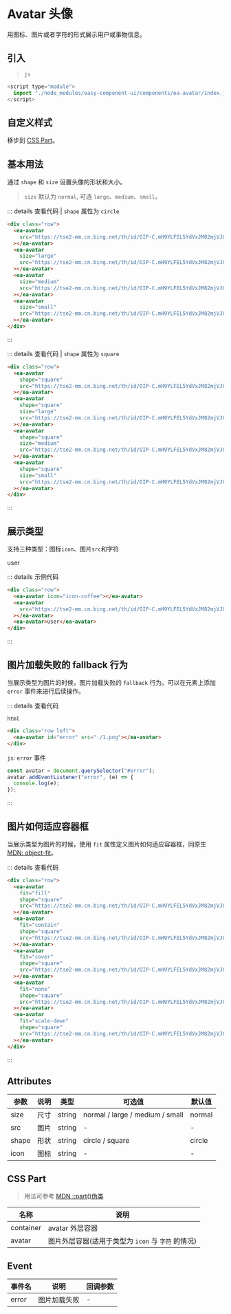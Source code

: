 <script setup>
import { onMounted } from 'vue'

onMounted(() => {
    import('../index.js')
    import('./index.scss')

    document.querySelector('#error').addEventListener('error', (e) => {
        console.log(e)
    })
})
</script>

# Avatar 头像

用图标、图片或者字符的形式展示用户或事物信息。

## 引入

> `js`

```js
<script type="module">
  import "./node_modules/easy-component-ui/components/ea-avatar/index.js";
</script>
```

## 自定义样式

移步到 [CSS Part](#css-part)。

## 基本用法

通过 `shape` 和 `size` 设置头像的形状和大小。

> `size` 默认为 `normal`, 可选 `large`、`medium`、`small`。

<div class="row">
    <ea-avatar src="https://tse2-mm.cn.bing.net/th/id/OIP-C.mH9YLFEL5YdVxJM82mjVJQAAAA?rs=1&pid=ImgDetMain"></ea-avatar>
    <ea-avatar size="large" src="https://tse2-mm.cn.bing.net/th/id/OIP-C.mH9YLFEL5YdVxJM82mjVJQAAAA?rs=1&pid=ImgDetMain"></ea-avatar>
    <ea-avatar size="medium" src="https://tse2-mm.cn.bing.net/th/id/OIP-C.mH9YLFEL5YdVxJM82mjVJQAAAA?rs=1&pid=ImgDetMain"></ea-avatar>
    <ea-avatar size="small" src="https://tse2-mm.cn.bing.net/th/id/OIP-C.mH9YLFEL5YdVxJM82mjVJQAAAA?rs=1&pid=ImgDetMain"></ea-avatar>
</div>

<div class="row">
    <ea-avatar shape="square" src="https://tse2-mm.cn.bing.net/th/id/OIP-C.mH9YLFEL5YdVxJM82mjVJQAAAA?rs=1&pid=ImgDetMain" ></ea-avatar>
    <ea-avatar shape="square" size="large" src="https://tse2-mm.cn.bing.net/th/id/OIP-C.mH9YLFEL5YdVxJM82mjVJQAAAA?rs=1&pid=ImgDetMain" ></ea-avatar>
    <ea-avatar shape="square" size="medium" src="https://tse2-mm.cn.bing.net/th/id/OIP-C.mH9YLFEL5YdVxJM82mjVJQAAAA?rs=1&pid=ImgDetMain"  ></ea-avatar>
    <ea-avatar shape="square" size="small" src="https://tse2-mm.cn.bing.net/th/id/OIP-C.mH9YLFEL5YdVxJM82mjVJQAAAA?rs=1&pid=ImgDetMain"  ></ea-avatar>
</div>

::: details 查看代码 | `shape` 属性为 `circle`

```html
<div class="row">
  <ea-avatar
    src="https://tse2-mm.cn.bing.net/th/id/OIP-C.mH9YLFEL5YdVxJM82mjVJQAAAA?rs=1&pid=ImgDetMain"
  ></ea-avatar>
  <ea-avatar
    size="large"
    src="https://tse2-mm.cn.bing.net/th/id/OIP-C.mH9YLFEL5YdVxJM82mjVJQAAAA?rs=1&pid=ImgDetMain"
  ></ea-avatar>
  <ea-avatar
    size="medium"
    src="https://tse2-mm.cn.bing.net/th/id/OIP-C.mH9YLFEL5YdVxJM82mjVJQAAAA?rs=1&pid=ImgDetMain"
  ></ea-avatar>
  <ea-avatar
    size="small"
    src="https://tse2-mm.cn.bing.net/th/id/OIP-C.mH9YLFEL5YdVxJM82mjVJQAAAA?rs=1&pid=ImgDetMain"
  ></ea-avatar>
</div>
```

:::

::: details 查看代码 | `shape` 属性为 `square`

```html
<div class="row">
  <ea-avatar
    shape="square"
    src="https://tse2-mm.cn.bing.net/th/id/OIP-C.mH9YLFEL5YdVxJM82mjVJQAAAA?rs=1&pid=ImgDetMain"
  ></ea-avatar>
  <ea-avatar
    shape="square"
    size="large"
    src="https://tse2-mm.cn.bing.net/th/id/OIP-C.mH9YLFEL5YdVxJM82mjVJQAAAA?rs=1&pid=ImgDetMain"
  ></ea-avatar>
  <ea-avatar
    shape="square"
    size="medium"
    src="https://tse2-mm.cn.bing.net/th/id/OIP-C.mH9YLFEL5YdVxJM82mjVJQAAAA?rs=1&pid=ImgDetMain"
  ></ea-avatar>
  <ea-avatar
    shape="square"
    size="small"
    src="https://tse2-mm.cn.bing.net/th/id/OIP-C.mH9YLFEL5YdVxJM82mjVJQAAAA?rs=1&pid=ImgDetMain"
  ></ea-avatar>
</div>
```

:::

## 展示类型

支持三种类型：图标`icon`、图片`src`和字符

<div class="row">
    <ea-avatar icon="icon-coffee"></ea-avatar>
    <ea-avatar src="https://tse2-mm.cn.bing.net/th/id/OIP-C.mH9YLFEL5YdVxJM82mjVJQAAAA?rs=1&pid=ImgDetMain"></ea-avatar>
    <ea-avatar>user</ea-avatar>
</div>

::: details 示例代码

```html
<div class="row">
  <ea-avatar icon="icon-coffee"></ea-avatar>
  <ea-avatar
    src="https://tse2-mm.cn.bing.net/th/id/OIP-C.mH9YLFEL5YdVxJM82mjVJQAAAA?rs=1&pid=ImgDetMain"
  ></ea-avatar>
  <ea-avatar>user</ea-avatar>
</div>
```

:::

## 图片加载失败的 fallback 行为

当展示类型为图片的时候，图片加载失败的 `fallback` 行为。可以在元素上添加 `error` 事件来进行后续操作。

<div class="row left">
    <ea-avatar id="error" src="./1.png"  ></ea-avatar>
</div>

::: details 查看代码

`html`

```html
<div class="row left">
  <ea-avatar id="error" src="./1.png"></ea-avatar>
</div>
```

`js`: `error` 事件

```js
const avatar = document.querySelector("#error");
avatar.addEventListener("error", (e) => {
  console.log(e);
});
```

:::

## 图片如何适应容器框

当展示类型为图片的时候，使用 `fit` 属性定义图片如何适应容器框，同原生 [MDN: object-fit](https://developer.mozilla.org/zh-CN/docs/Web/CSS/object-fit)。

<div class="row">
    <ea-avatar fit="fill" shape="square"
        src="https://tse2-mm.cn.bing.net/th/id/OIP-C.mH9YLFEL5YdVxJM82mjVJQAAAA?rs=1&pid=ImgDetMain"></ea-avatar>
    <ea-avatar fit="contain" shape="square"
        src="https://tse2-mm.cn.bing.net/th/id/OIP-C.mH9YLFEL5YdVxJM82mjVJQAAAA?rs=1&pid=ImgDetMain"></ea-avatar>
    <ea-avatar fit="cover" shape="square"
        src="https://tse2-mm.cn.bing.net/th/id/OIP-C.mH9YLFEL5YdVxJM82mjVJQAAAA?rs=1&pid=ImgDetMain"></ea-avatar>
    <ea-avatar fit="none" shape="square"
        src="https://tse2-mm.cn.bing.net/th/id/OIP-C.mH9YLFEL5YdVxJM82mjVJQAAAA?rs=1&pid=ImgDetMain"></ea-avatar>
    <ea-avatar fit="scale-down" shape="square"
        src="https://tse2-mm.cn.bing.net/th/id/OIP-C.mH9YLFEL5YdVxJM82mjVJQAAAA?rs=1&pid=ImgDetMain"></ea-avatar>
</div>

::: details 查看代码

```html
<div class="row">
  <ea-avatar
    fit="fill"
    shape="square"
    src="https://tse2-mm.cn.bing.net/th/id/OIP-C.mH9YLFEL5YdVxJM82mjVJQAAAA?rs=1&pid=ImgDetMain"
  ></ea-avatar>
  <ea-avatar
    fit="contain"
    shape="square"
    src="https://tse2-mm.cn.bing.net/th/id/OIP-C.mH9YLFEL5YdVxJM82mjVJQAAAA?rs=1&pid=ImgDetMain"
  ></ea-avatar>
  <ea-avatar
    fit="cover"
    shape="square"
    src="https://tse2-mm.cn.bing.net/th/id/OIP-C.mH9YLFEL5YdVxJM82mjVJQAAAA?rs=1&pid=ImgDetMain"
  ></ea-avatar>
  <ea-avatar
    fit="none"
    shape="square"
    src="https://tse2-mm.cn.bing.net/th/id/OIP-C.mH9YLFEL5YdVxJM82mjVJQAAAA?rs=1&pid=ImgDetMain"
  ></ea-avatar>
  <ea-avatar
    fit="scale-down"
    shape="square"
    src="https://tse2-mm.cn.bing.net/th/id/OIP-C.mH9YLFEL5YdVxJM82mjVJQAAAA?rs=1&pid=ImgDetMain"
  ></ea-avatar>
</div>
```

:::

## Attributes

| 参数  | 说明 | 类型   | 可选值                          | 默认值 |
| ----- | ---- | ------ | ------------------------------- | ------ |
| size  | 尺寸 | string | normal / large / medium / small | normal |
| src   | 图片 | string | -                               | -      |
| shape | 形状 | string | circle / square                 | circle |
| icon  | 图标 | string | -                               | -      |

## CSS Part

> 用法可参考 [MDN ::part()伪类](https://developer.mozilla.org/zh-CN/docs/Web/CSS/::part)

| 名称      | 说明                                               |
| --------- | -------------------------------------------------- |
| container | avatar 外层容器                                    |
| avatar    | 图片外层容器(适用于类型为 `icon` 与 `字符` 的情况) |

## Event

| 事件名 | 说明         | 回调参数 |
| ------ | ------------ | -------- |
| error  | 图片加载失败 | -        |
